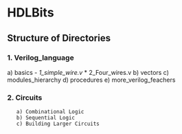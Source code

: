 # HDLBits

## Structure of Directories
### 1. Verilog_language <br />
  a) basics
     - *1_simple_wire.v*
     * 2_Four_wires.v
       b) vectors 
       c) modules_hierarchy 
       d) procedures 
       e) more_verilog_feachers
### 2. Circuits
       a) Combinational Logic
       b) Sequential Logic
       c) Building Larger Circuits
